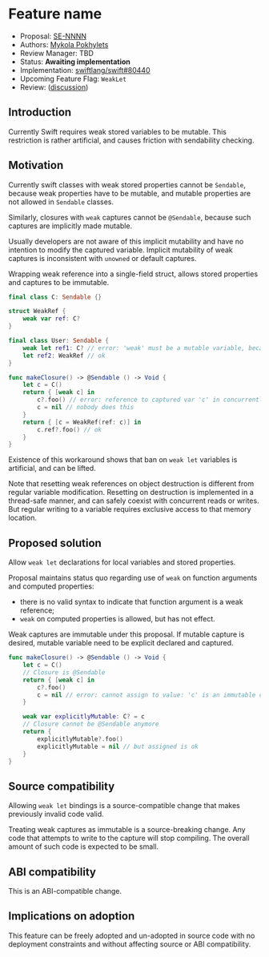 # Feature name

* Proposal: [SE-NNNN](NNNN-weak-let.md)
* Authors: [Mykola Pokhylets](https://github.com/nickolas-pohilets)
* Review Manager: TBD
* Status: **Awaiting implementation**
* Implementation: [swiftlang/swift#80440](https://github.com/swiftlang/swift/pull/80440)
* Upcoming Feature Flag: `WeakLet`
* Review: ([discussion](https://forums.swift.org/t/weak-captures-in-sendable-sending-closures/78498))

## Introduction

Currently Swift requires weak stored variables to be mutable.
This restriction is rather artificial, and causes friction with sendability checking.

## Motivation

Currently swift classes with weak stored properties cannot be `Sendable`,
because weak properties have to be mutable, and mutable properties are 
not allowed in `Sendable` classes.

Similarly, closures with `weak` captures cannot be `@Sendable`,
because such captures are implicitly made mutable.

Usually developers are not aware of this implicit mutability and have no intention to modify the captured variable.
Implicit mutability of weak captures is inconsistent with `unowned` or default captures.

Wrapping weak reference into a single-field struct, allows stored properties and captures to be immutable.

```swift
final class C: Sendable {}

struct WeakRef {
    weak var ref: C?
}

final class User: Sendable {
    weak let ref1: C? // error: 'weak' must be a mutable variable, because it may change at runtime
    let ref2: WeakRef // ok
}

func makeClosure() -> @Sendable () -> Void {
    let c = C()
    return { [weak c] in
        c?.foo() // error: reference to captured var 'c' in concurrently-executing code
        c = nil // nobody does this
    }
    return { [c = WeakRef(ref: c)] in 
        c.ref?.foo() // ok
    }
}
```

Existence of this workaround shows that ban on `weak let` variables is artificial, and can be lifted.

Note that resetting weak references on object destruction is different from regular variable modification.
Resetting on destruction is implemented in a thread-safe manner, and can safely coexist with concurrent reads or writes.
But regular writing to a variable requires exclusive access to that memory location. 

## Proposed solution

Allow `weak let` declarations for local variables and stored properties.

Proposal maintains status quo regarding use of `weak` on function arguments and computed properties:
* there is no valid syntax to indicate that function argument is a weak reference;
* `weak` on computed properties is allowed, but has not effect.

Weak captures are immutable under this proposal. If mutable capture is desired,
mutable variable need to be explicit declared and captured.

```swift
func makeClosure() -> @Sendable () -> Void {
    let c = C()
    // Closure is @Sendable
    return { [weak c] in
        c?.foo()
        c = nil // error: cannot assign to value: 'c' is an immutable capture
    }

    weak var explicitlyMutable: C? = c
    // Closure cannot be @Sendable anymore
    return {
        explicitlyMutable?.foo()
        explicitlyMutable = nil // but assigned is ok
    }
}
```

## Source compatibility

Allowing `weak let` bindings is a source-compatible change
that makes previously invalid code valid.

Treating weak captures as immutable is a source-breaking change.
Any code that attempts to write to the capture will stop compiling.
The overall amount of such code is expected to be small.

## ABI compatibility

This is an ABI-compatible change.

## Implications on adoption

This feature can be freely adopted and un-adopted in source
code with no deployment constraints and without affecting source or ABI
compatibility.
